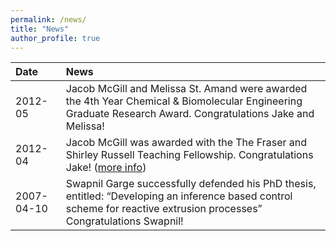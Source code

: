 ```yaml
---
permalink: /news/
title: "News"
author_profile: true
---
```


|Date|News|
|:-|:-|
|2012-05|Jacob McGill and Melissa St. Amand were awarded the 4th Year Chemical & Biomolecular Engineering Graduate Research Award. Congratulations Jake and Melissa!|
|2012-04|Jacob McGill was awarded with the The Fraser and Shirley Russell Teaching Fellowship. Congratulations Jake! ([more info](http://research.che.udel.edu/research_groups/systems/documents/teaching%20fellow.pdf))|
|2007-04-10|Swapnil Garge successfully defended his PhD thesis, entitled: “Developing an inference based control scheme for reactive extrusion processes” Congratulations Swapnil!|
